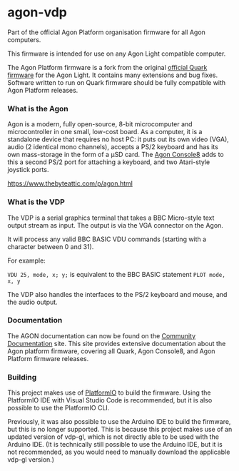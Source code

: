 # agon-vdp

Part of the official Agon Platform organisation firmware for all Agon computers.

This firmware is intended for use on any Agon Light compatible computer.

The Agon Platform firmware is a fork from the original [official Quark firmware](https://github.com/breakintoprogram/agon-vdp) for the Agon Light.  It contains many extensions and bug fixes.  Software written to run on Quark firmware should be fully compatible with Agon Platform releases.

### What is the Agon

Agon is a modern, fully open-source, 8-bit microcomputer and microcontroller in one small, low-cost board. As a computer, it is a standalone device that requires no host PC: it puts out its own video (VGA), audio (2 identical mono channels), accepts a PS/2 keyboard and has its own mass-storage in the form of a µSD card.  The [Agon Console8](https://www.heber.co.uk/agon-console8) adds to this a second PS/2 port for attaching a keyboard, and two Atari-style joystick ports.

https://www.thebyteattic.com/p/agon.html

### What is the VDP

The VDP is a serial graphics terminal that takes a BBC Micro-style text output stream as input. The output is via the VGA connector on the Agon.

It will process any valid BBC BASIC VDU commands (starting with a character between 0 and 31).

For example:

`VDU 25, mode, x; y;` is equivalent to the BBC BASIC statement `PLOT mode, x, y`

The VDP also handles the interfaces to the PS/2 keyboard and mouse, and the audio output.

### Documentation

The AGON documentation can now be found on the [Community Documentation](https://agonplatform.github.io/agon-docs/) site.  This site provides extensive documentation about the Agon platform firmware, covering all Quark, Agon Console8, and Agon Platform firmware releases.

### Building

This project makes use of [PlatformIO](https://platformio.org) to build the firmware.  Using the PlatformIO IDE with Visual Studio Code is recommended, but it is also possible to use the PlatformIO CLI.

Previously, it was also possible to use the Arduino IDE to build the firmware, but this is no longer supported.  This is because this project makes use of an updated version of vdp-gl, which is not directly able to be used with the Arduino IDE.  (It is technically still possible to use the Arduino IDE, but it is not recommended, as you would need to manually download the applicable vdp-gl version.)
